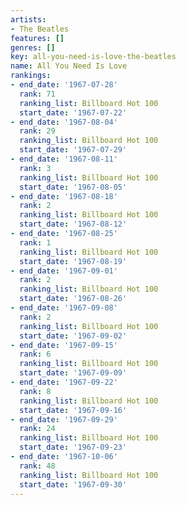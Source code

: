 ```yaml
---
artists:
- The Beatles
features: []
genres: []
key: all-you-need-is-love-the-beatles
name: All You Need Is Love
rankings:
- end_date: '1967-07-28'
  rank: 71
  ranking_list: Billboard Hot 100
  start_date: '1967-07-22'
- end_date: '1967-08-04'
  rank: 29
  ranking_list: Billboard Hot 100
  start_date: '1967-07-29'
- end_date: '1967-08-11'
  rank: 3
  ranking_list: Billboard Hot 100
  start_date: '1967-08-05'
- end_date: '1967-08-18'
  rank: 2
  ranking_list: Billboard Hot 100
  start_date: '1967-08-12'
- end_date: '1967-08-25'
  rank: 1
  ranking_list: Billboard Hot 100
  start_date: '1967-08-19'
- end_date: '1967-09-01'
  rank: 2
  ranking_list: Billboard Hot 100
  start_date: '1967-08-26'
- end_date: '1967-09-08'
  rank: 2
  ranking_list: Billboard Hot 100
  start_date: '1967-09-02'
- end_date: '1967-09-15'
  rank: 6
  ranking_list: Billboard Hot 100
  start_date: '1967-09-09'
- end_date: '1967-09-22'
  rank: 8
  ranking_list: Billboard Hot 100
  start_date: '1967-09-16'
- end_date: '1967-09-29'
  rank: 24
  ranking_list: Billboard Hot 100
  start_date: '1967-09-23'
- end_date: '1967-10-06'
  rank: 48
  ranking_list: Billboard Hot 100
  start_date: '1967-09-30'
---
```


